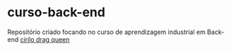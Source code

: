 # curso-back-end
Repositório criado focando no curso de aprendizagem industrial em Back-end
<a href= "https://pbs.twimg.com/media/E9zemYYWEAMTpJx?format=jpg&name=360x360"> cirilo drag queen</a>
